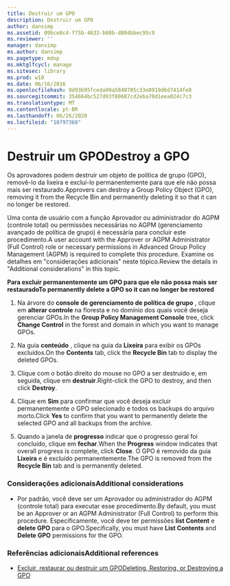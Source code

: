 ```yaml
---
title: Destruir um GPO
description: Destruir um GPO
author: dansimp
ms.assetid: 09bce8c4-f75b-4633-b80b-d894bbec95c9
ms.reviewer: ''
manager: dansimp
ms.author: dansimp
ms.pagetype: mdop
ms.mktglfcycl: manage
ms.sitesec: library
ms.prod: w10
ms.date: 06/16/2016
ms.openlocfilehash: 9d93b95fceda99a5840705c33e8919d6d7414fe8
ms.sourcegitcommit: 354664bc527d93f80687cd2eba70d1eea024c7c3
ms.translationtype: MT
ms.contentlocale: pt-BR
ms.lasthandoff: 06/26/2020
ms.locfileid: "10797368"
---
```

# <span data-ttu-id="45a90-103">Destruir um GPO</span><span class="sxs-lookup"><span data-stu-id="45a90-103">Destroy a GPO</span></span>


<span data-ttu-id="45a90-104">Os aprovadores podem destruir um objeto de política de grupo (GPO), removê-lo da lixeira e excluí-lo permanentemente para que ele não possa mais ser restaurado.</span><span class="sxs-lookup"><span data-stu-id="45a90-104">Approvers can destroy a Group Policy Object (GPO), removing it from the Recycle Bin and permanently deleting it so that it can no longer be restored.</span></span>

<span data-ttu-id="45a90-105">Uma conta de usuário com a função Aprovador ou administrador do AGPM (controle total) ou permissões necessárias no AGPM (gerenciamento avançado de política de grupo) é necessária para concluir este procedimento.</span><span class="sxs-lookup"><span data-stu-id="45a90-105">A user account with the Approver or AGPM Administrator (Full Control) role or necessary permissions in Advanced Group Policy Management (AGPM) is required to complete this procedure.</span></span> <span data-ttu-id="45a90-106">Examine os detalhes em "considerações adicionais" neste tópico.</span><span class="sxs-lookup"><span data-stu-id="45a90-106">Review the details in "Additional considerations" in this topic.</span></span>

**<span data-ttu-id="45a90-107">Para excluir permanentemente um GPO para que ele não possa mais ser restaurado</span><span class="sxs-lookup"><span data-stu-id="45a90-107">To permanently delete a GPO so it can no longer be restored</span></span>**

1.  <span data-ttu-id="45a90-108">Na árvore do **console de gerenciamento de política de grupo** , clique em **alterar controle** na floresta e no domínio dos quais você deseja gerenciar GPOs.</span><span class="sxs-lookup"><span data-stu-id="45a90-108">In the **Group Policy Management Console** tree, click **Change Control** in the forest and domain in which you want to manage GPOs.</span></span>

2.  <span data-ttu-id="45a90-109">Na guia **conteúdo** , clique na guia da **Lixeira** para exibir os GPOs excluídos.</span><span class="sxs-lookup"><span data-stu-id="45a90-109">On the **Contents** tab, click the **Recycle Bin** tab to display the deleted GPOs.</span></span>

3.  <span data-ttu-id="45a90-110">Clique com o botão direito do mouse no GPO a ser destruído e, em seguida, clique em **destruir**.</span><span class="sxs-lookup"><span data-stu-id="45a90-110">Right-click the GPO to destroy, and then click **Destroy**.</span></span>

4.  <span data-ttu-id="45a90-111">Clique em **Sim** para confirmar que você deseja excluir permanentemente o GPO selecionado e todos os backups do arquivo morto.</span><span class="sxs-lookup"><span data-stu-id="45a90-111">Click **Yes** to confirm that you want to permanently delete the selected GPO and all backups from the archive.</span></span>

5.  <span data-ttu-id="45a90-112">Quando a janela de **progresso** indicar que o progresso geral foi concluído, clique em **fechar**.</span><span class="sxs-lookup"><span data-stu-id="45a90-112">When the **Progress** window indicates that overall progress is complete, click **Close**.</span></span> <span data-ttu-id="45a90-113">O GPO é removido da guia **Lixeira** e é excluído permanentemente.</span><span class="sxs-lookup"><span data-stu-id="45a90-113">The GPO is removed from the **Recycle Bin** tab and is permanently deleted.</span></span>

### <span data-ttu-id="45a90-114">Considerações adicionais</span><span class="sxs-lookup"><span data-stu-id="45a90-114">Additional considerations</span></span>

-   <span data-ttu-id="45a90-115">Por padrão, você deve ser um Aprovador ou administrador do AGPM (controle total) para executar esse procedimento.</span><span class="sxs-lookup"><span data-stu-id="45a90-115">By default, you must be an Approver or an AGPM Administrator (Full Control) to perform this procedure.</span></span> <span data-ttu-id="45a90-116">Especificamente, você deve ter permissões **list Content** e **delete GPO** para o GPO.</span><span class="sxs-lookup"><span data-stu-id="45a90-116">Specifically, you must have **List Contents** and **Delete GPO** permissions for the GPO.</span></span>

### <span data-ttu-id="45a90-117">Referências adicionais</span><span class="sxs-lookup"><span data-stu-id="45a90-117">Additional references</span></span>

-   [<span data-ttu-id="45a90-118">Excluir, restaurar ou destruir um GPO</span><span class="sxs-lookup"><span data-stu-id="45a90-118">Deleting, Restoring, or Destroying a GPO</span></span>](deleting-restoring-or-destroying-a-gpo-agpm40.md)

 

 





